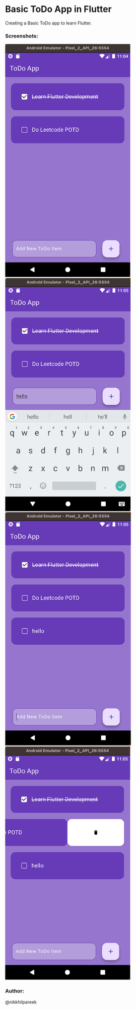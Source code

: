 # Basic ToDo App in Flutter

Creating a Basic ToDo app to learn Flutter.

### Screenshots:
![Home Screen](https://github.com/nikkhilpareek/Flutter-Todo-APP/blob/main/screenshots/Screenshot%202025-03-06%20at%2011.04.42%20AM.png)
![Add Task](https://github.com/nikkhilpareek/Flutter-Todo-APP/blob/main/screenshots/Screenshot%202025-03-06%20at%2011.05.07%20AM.png)
![Updated Homescreen](https://github.com/nikkhilpareek/Flutter-Todo-APP/blob/main/screenshots/Screenshot%202025-03-06%20at%2011.05.26%20AM.png)
![Task delete](https://github.com/nikkhilpareek/Flutter-Todo-APP/blob/main/screenshots/Screenshot%202025-03-06%20at%2011.05.36%20AM.png)

### Author:
@nikkhilpareek
